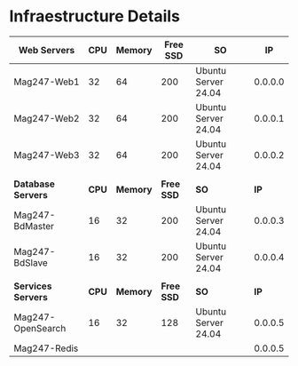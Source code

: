 # Infraestructure Details

| **Web Servers**      | **CPU** | **Memory** | **Free SSD** | **SO**              | **IP**  |
|----------------------|---------|------------|--------------|---------------------|---------|
| Mag247-Web1          | 32      | 64         | 200          | Ubuntu Server 24.04 | 0.0.0.0 |
| Mag247-Web2          | 32      | 64         | 200          | Ubuntu Server 24.04 | 0.0.0.1 |
| Mag247-Web3          | 32      | 64         | 200          | Ubuntu Server 24.04 | 0.0.0.2 |
|                      |         |            |              |                     |         |
| **Database Servers** | **CPU** | **Memory** | **Free SSD** | **SO**              | **IP**  |
| Mag247-BdMaster      | 16      | 32         | 200          | Ubuntu Server 24.04 | 0.0.0.3 |
| Mag247-BdSlave       | 16      | 32         | 200          | Ubuntu Server 24.04 | 0.0.0.4 |
|                      |         |            |              |                     |         |
| **Services Servers** | **CPU** | **Memory** | **Free SSD** | **SO**              | **IP**  |
| Mag247-OpenSearch    | 16      | 32         | 128          | Ubuntu Server 24.04 | 0.0.0.5 |
| Mag247-Redis         |         |            |              |                     | 0.0.0.5 |
